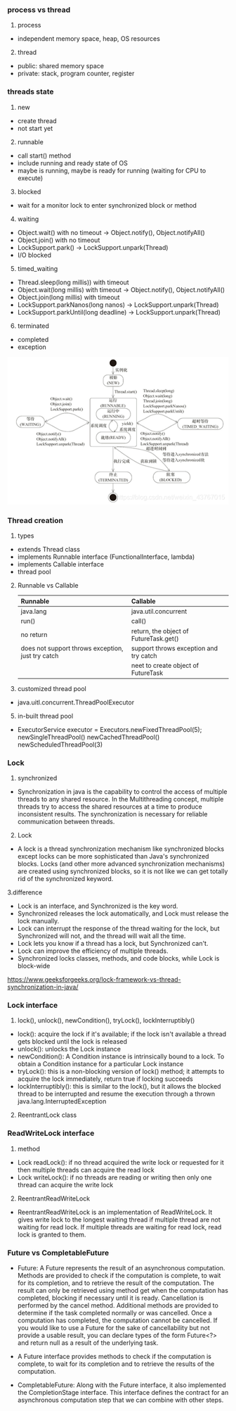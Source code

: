 
### process vs thread
1. process
- independent memory space, heap, OS resources

2. thread
- public: shared memory space
- private: stack, program counter, register


### threads state
1. new
- create thread
- not start yet
2. runnable
- call start() method
- include running and ready state of OS
- maybe is running, maybe is ready for running (waiting for CPU to execute)
3. blocked
- wait for a monitor lock to enter synchronized block or method
4. waiting
- Object.wait() with no timeout -> Object.notify(), Object.notifyAll()
- Object.join() with no timeout
- LockSupport.park() -> LockSupport.unpark(Thread)
- I/O blocked
5. timed_waiting
- Thread.sleep(long millis)) with timeout
- Object.wait(long millis) with timeout -> Object.notify(), Object.notifyAll()
- Object.join(long millis) with timeout
- LockSupport.parkNanos(long nanos) -> LockSupport.unpark(Thread)
- LockSupport.parkUntil(long deadline) -> LockSupport.unpark(Thread)
6. terminated
- completed
- exception

![threads.png](threads.png)


### Thread creation
1. types 
- extends Thread class 
- implements Runnable interface (FunctionalInterface, lambda)
- implements Callable interface
- thread pool

2. Runnable vs Callable

   | Runnable    | Callable                               |
   |----------------------------------------| ----------- |
   | java.lang   |  java.util.concurrent
   | run()      | call()                                 |
   | no return   | return, the object of FutureTask.get() |
   | does not support throws exception, just try catch| support throws exception and try catch|
   |            | neet to create object of FutureTask|


3. customized thread pool 
- java.uitl.concurrent.ThreadPoolExecutor


5. in-built thread pool
- ExecutorService executor = Executors.newFixedThreadPool(5);
newSingleThreadPool()
newCachedThreadPool()
newScheduledThreadPool(3)

  
### Lock

1. synchronized 
- Synchronization in java is the capability to control the access of multiple threads to any shared resource. In the Multithreading concept, multiple threads try to access the shared resources at a time to produce inconsistent results. The synchronization is necessary for reliable communication between threads.

2. Lock
- A lock is a thread synchronization mechanism like synchronized blocks except locks can be more sophisticated than Java's synchronized blocks. Locks (and other more advanced synchronization mechanisms) are created using synchronized blocks, so it is not like we can get totally rid of the synchronized keyword.

3.difference
- Lock is an interface, and Synchronized is the key word.
- Synchronized releases the lock automatically, and Lock must release the lock manually.
- Lock can interrupt the response of the thread waiting for the lock, but Synchronized will not, and the thread will wait all the time.
- Lock lets you know if a thread has a lock, but Synchronized can't.
- Lock can improve the efficiency of multiple threads.
- Synchronized locks classes, methods, and code blocks, while Lock is block-wide
  
https://www.geeksforgeeks.org/lock-framework-vs-thread-synchronization-in-java/

### Lock interface
1. lock(), unlock(), newCondition(), tryLock(), lockInterruptibly()
- lock(): acquire the lock if it's available; if the lock isn't available a thread gets blocked until the lock is released
- unlock(): unlocks the Lock instance
- newCondition(): A Condition instance is intrinsically bound to a lock. To obtain a Condition instance for a particular Lock instance
- tryLock(): this is a non-blocking version of lock() method; it attempts to acquire the lock immediately, return true if locking succeeds
- lockInterruptibly(): this is similar to the lock(), but it allows the blocked thread to be interrupted and resume the execution through a thrown java.lang.InterruptedException
2. ReentrantLock class


### ReadWriteLock interface
1. method
- Lock readLock(): if no thread acquired the write lock or requested for it then multiple threads can acquire the read lock
- Lock writeLock(): if no threads are reading or writing then only one thread can acquire the write lock
2. ReentrantReadWriteLock
- ReentrantReadWriteLock is an implementation of ReadWriteLock. It gives write lock to the longest waiting thread if multiple thread are not waiting for read lock. If multiple threads are waiting for read lock, read lock is granted to them.


### Future vs CompletableFuture
- Future: A Future represents the result of an asynchronous computation. Methods are provided to check if the computation is complete, to wait for its completion, and to retrieve the result of the computation. The result can only be retrieved using method get when the computation has completed, blocking if necessary until it is ready. Cancellation is performed by the cancel method. Additional methods are provided to determine if the task completed normally or was cancelled. Once a computation has completed, the computation cannot be cancelled. If you would like to use a Future for the sake of cancellability but not provide a usable result, you can declare types of the form Future<?> and return null as a result of the underlying task.
- A Future interface provides methods to check if the computation is complete, to wait for its completion and to retrieve the results of the computation.

- CompletableFuture: Along with the Future interface, it also implemented the CompletionStage interface. This interface defines the contract for an asynchronous computation step that we can combine with other steps.



